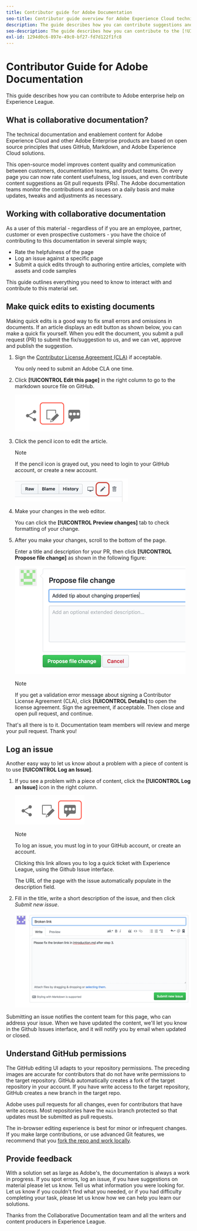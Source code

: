 ```yaml
---
title: Contributor guide for Adobe Documentation
seo-title: Contributor guide overview for Adobe Experience Cloud technical documentation
description: The guide describes how you can contribute suggestions and additions to the Adobe documentation site.
seo-description: The guide describes how you can contribute to the [!UICONTROL Adobe Experience Cloud] technical documentation.
exl-id: 1294d0c6-897e-49c0-bf27-fd7d122f1fc8
---
```

# Contributor Guide for Adobe Documentation

This guide describes how you can contribute to Adobe enterprise help on Experience League.

## What is collaborative documentation?

The technical documentation and enablement content for Adobe Experience Cloud and other Adobe Enterprise products are based on open source principles that uses GitHub, Markdown, and Adobe Experience Cloud solutions. 

This open-source model improves content quality and communication between customers, documentation teams, and product teams. On every page you can now rate content usefulness, log issues, and even contribute content suggestions as Git pull requests (PRs). The Adobe documentation teams monitor the contributions and issues on a daily basis and make updates, tweaks and adjustments as necessary.

## Working with collaborative documentation

As a user of this material - regardless of if you are an employee, partner, customer or even prospective customers - you have the choice of contributing to this documentation in several simple ways;

* Rate the helpfulness of the page
* Log an issue against a specific page
* Submit a quick edits through to authoring entire articles, complete with assets and code samples

This guide outlines everything you need to know to interact with and contribute to this material set.
 
<!--
>[!IMPORTANT]
>All repositories that publish to docs.adobe.com have adopted the [Adobe Open Source Code of Conduct](../code-of-conduct.md) or the [.NET Foundation Code of Conduct](https://dotnetfoundation.org/code-of-conduct). For more information, see the [Contributing](../contributing.md) article.
>
> Minor corrections or clarifications to documentation and code examples in public repositories are covered by the [Adobe Documentation Terms of Use](https://www.adobe.com/legal/terms.html). New or significant changes generate a comment in the pull request, asking you to submit an online Contribution License Agreement (CLA) if you are not an employee of Adobe. We need you to complete the online form before we can review or accept your pull request.
-->

## Make quick edits to existing documents

Making quick edits is a good way to fix small errors and omissions in documents. If an article displays an edit button as shown below, you can make a quick fix yourself. When you edit the document, you submit a pull request (PR) to submit the fix/suggestion to us, and we can vet, approve and publish the suggestion.

1. Sign the [Contributor License Agreement (CLA)](http://opensource.adobe.com/cla.html) if acceptable.

   You only need to submit an Adobe CLA one time.
1. Click **[!UICONTROL Edit this page]** in the right column to go to the markdown source file on GitHub.

   ![Edit this page icon](/help/assets/git_edit.png)

1. Click the pencil icon to edit the article.

   >[!NOTE]
   >
   >If the pencil icon is grayed out, you need to login to your GitHub account, or create a new account.  

   ![Location of the pencil icon](assets/edit-icon.png)

1. Make your changes in the web editor. 

   You can click the **[!UICONTROL Preview changes]** tab to check formatting of your change.
1. After you make your changes, scroll to the bottom of the page. 

   Enter a title and description for your PR, then click **[!UICONTROL Propose file change]** as shown in the following figure:

   ![proposing your change](assets/submit-pull-request.png)

   >[!NOTE]
   >
   >If you get a validation error message about signing a Contributor License Agreement (CLA), click **[!UICONTROL Details]** to open the license agreement. Sign the agreement, if acceptable. Then close and open pull request, and continue.

That's all there is to it. Documentation team members will review and merge your pull request. Thank you!

## Log an issue

Another easy way to let us know about a problem with a piece of content is to use **[!UICONTROL Log an Issue]**.

1. If you see a problem with a piece of content, click the **[!UICONTROL Log an Issue]** icon in the right column.

   ![](assets/git_log_issue.png)

   >[!NOTE]
   >
   >To log an issue, you must log in to your GitHub account, or create an account. 
   
   Clicking this link allows you to log a quick ticket with Experience League, using the Github Issue interface.
   
   The URL of the page with the issue automatically populate in the description field. 

1. Fill in the title, write a short description of the issue, and then click *Submit new issue*.

   ![](assets/git_issue_example.png)

Submitting an issue notifies the content team for this page, who can address your issue. When we have updated the content, we'll let you know in the Github Issues interface, and it will notify you by email when updated or closed.

## Understand GitHub permissions

The GitHub editing UI adapts to your repository permissions. The preceding images are accurate for contributors that do not have write permissions to the target repository. GitHub automatically creates a fork of the target repository in your account. If you have write access to the target repository, GitHub creates a new branch in the target repo.

Adobe uses pull requests for all changes, even for contributors that have write access. Most repositories have the `main` branch protected so that updates must be submitted as pull requests.

The in-browser editing experience is best for minor or infrequent changes. If you make large contributions, or use advanced Git features, we recommend that you [fork the repo and work locally](setup/full-workflow.md).

## Provide feedback

With a solution set as large as Adobe's, the documentation is always a work in progress. If you spot errors, log an issue, if you have suggestions on material please let us know. Tell us what information you were looking for. Let us know if you couldn't find what you needed, or if you had difficulty completing your task, please let us know how we can help you learn our solutions.

Thanks from the Collaborative Documentation team and all the writers and content producers in Experience League.
